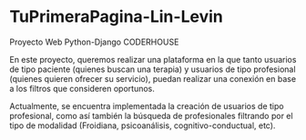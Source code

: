 # TuPrimeraPagina-Lin-Levin
Proyecto Web Python-Django CODERHOUSE 

En este proyecto, queremos realizar una plataforma en la que tanto usuarios de tipo paciente (quienes buscan una terapia) y usuarios de tipo profesional (quienes quieren ofrecer su servicio), puedan realizar una conexión en base a los filtros que consideren oportunos. 

Actualmente, se encuentra implementada la creación de usuarios de tipo profesional, como así también la búsqueda de profesionales filtrando por el tipo de modalidad (Froidiana, psicoanálisis, cognitivo-conductual, etc).
